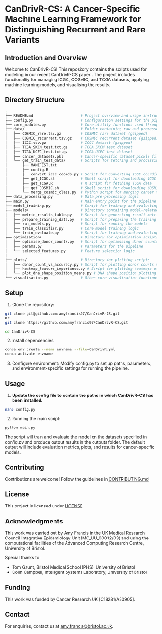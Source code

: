 # CanDrivR-CS: A Cancer-Specific Machine Learning Framework for Distinguishing Recurrent and Rare Variants

## Introduction and Overview
Welcome to CanDrivR-CS! This repository contains the scripts used for modeling in our recent CanDrivR-CS paper [](). The project includes functionality for managing ICGC, COSMIC, and TCGA datasets, applying machine learning models, and visualising the results.

## Directory Structure
```bash
.
├── README.md                      # Project overview and usage instructions
├── config.py                      # Configuration settings for the pipeline
├── core_modules.py                # Core utility functions used throughout the pipeline
├── data/                          # Folder containing raw and processed data
│   ├── COSMIC_rare.tsv.gz         # COSMIC rare dataset (gzipped)
│   ├── COSMIC_recurrent.tsv.gz    # COSMIC recurrent dataset (gzipped)
│   ├── ICGC.tsv.gz                # ICGC dataset (gzipped)
│   ├── TCGA_SKCM_test.txt.gz      # TCGA SKCM test dataset
│   ├── TCGA_UCEC_test.txt.gz      # TCGA UCEC test dataset
│   ├── cancer_datasets.pkl        # Cancer-specific dataset pickle file
│   └── get_train_test_data/       # Scripts for fetching and processing raw data
│       ├── MANIFEST.txt
│       ├── config.R
│       ├── convert_icgc_coords.py # Script for converting ICGC coordinates
│       ├── get_ICGC.sh            # Shell script for downloading ICGC data
│       ├── get_TCGA.R             # R script for fetching TCGA data
│       ├── get_COSMIC.sh          # Shell script for downloading COSMIC data
│       └── merge_cosmic_class.py  # Python script for merging cancer types onto COSMIC data
├── data_processing.py             # Data pre-processing logic
├── main.py                        # Main entry point for the pipeline
├── model_training.py              # Script for training and evaluating machine learning models
├── models/                        # Directory containing model-related scripts
│   ├── metric_results_table.py    # Script for generating result metrics
│   ├── prepare_training_data.py   # Script for preparing the training data
│   ├── run_models.py              # Script for running the models
│   ├── train_classifier.py        # Core model training logic
│   └── train_evaluate.py          # Script for training and evaluating the model
├── optimisation/                  # Directory for optimisation scripts
│   ├── optimise_donor_counts.py   # Script for optimising donor counts
│   ├── params.py                  # Parameters for the pipeline
│   └── selected_features.py       # Feature selection logic
│
├── plots/                         # Directory for plotting scripts
│   ├── donor_count_vs_accuracy.py # Script for plotting donor counts vs accuracy
│   ├── heatmap_feature_importance.py # Script for plotting heatmaps of feature importance
│   └── plot_dna_shape_position_means.py # DNA shape position plotting logic
└── visualisation.py               # Other core visualisation functions

```
## Setup

1. Clone the repository:

```bash
git clone git@github.com:amyfrancis97/CanDrivR-CS.git
or
git clone https://github.com/amyfrancis97/CanDrivR-CS.git

cd CanDrivR-CS
```

2. Install dependencies:

```bash
conda env create --name envname --file=CanDrivR.yml 
conda activate envname
```

3. Configure environment: Modify config.py to set up paths, parameters, and environment-specific settings for running the pipeline.

## Usage
1. **Update the config file to contain the paths in which CanDrivR-CS has been installed.**
   
```bash
nano config.py
```

2. Running the main script:

```bash
python main.py
```

The script will train and evaluate the model on the datasets specified in config.py and produce output results in the outputs folder. The default output will include evaluation metrics, plots, and results for cancer-specific models.

## Contributing
Contributions are welcome! Follow the guidelines in [CONTRIBUTING.md](https://github.com/amyfrancis97/CanDrivR-CS/blob/main/CONTRIBUTING.md).

## License
This project is licensed under [LICENSE](https://github.com/amyfrancis97/CanDrivR-CS/blob/main/LICENSE).

## Acknowledgments
This work was carried out by Amy Francis in the UK Medical Research Council Integrative Epidemiology Unit (MC\_UU\_00032/03) and using the computational facilities of the Advanced Computing Research Centre, University of Bristol.

Special thanks to:
* Tom Gaunt, Bristol Medical School (PHS), University of Bristol
* Colin Campbell, Intelligent Systems Laboratory, University of Bristol

## Funding
This work was funded by Cancer Research UK [C18281/A30905]. 

## Contact
For enquiries, contact us at [amy.francis@bristol.ac.uk](mailto:amy.francis@bristol.ac.uk).





